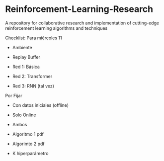 # Reinforcement-Learning-Research
A repository for collaborative research and implementation of cutting-edge reinforcement learning algorithms and techniques

Checklist:
Para miércoles 11
* Ambiente
* Replay Buffer

* Red 1: Básica
* Red 2: Transformer
* Red 3: RNN (tal vez)

Por Fijar
* Con datos iniciales (offline)
* Solo Online
* Ambos

* Algoritmo 1 pdf
* Algorimto 2 pdf

* K hiperparámetro